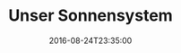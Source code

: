 ---
date: '2016-08-24T23:35:00'
talk_date: '1990-03-09T19:30:00'
talk_speakers:
  speaker1:
    name: Eberhard Fritsche, Bad Münster am Stein - Ebernburg
title: Unser Sonnensystem
---